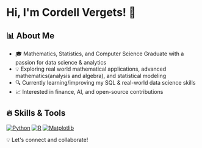 # Hi, I'm Cordell Vergets! 👋

## 📊 About Me
- 🎓 Mathematics, Statistics, and Computer Science Graduate with a passion for data science & analytics 
- 💡 Exploring real world mathematical applications, advanced mathematics(analysis and algebra), and statistical modeling 
- 🔍 Currently learning/improving my SQL & real-world data science skills  
- 📈 Interested in finance, AI, and open-source contributions 

## 🔥 Skills & Tools
[![Python](https://img.shields.io/badge/Python-3776AB?style=for-the-badge&logo=python&logoColor=white)](https://www.python.org/)
[![R](https://img.shields.io/badge/R-276DC3?style=for-the-badge&logo=r&logoColor=white)](https://www.r-project.org/)
[![Matplotlib](https://img.shields.io/badge/Matplotlib-11557C?style=for-the-badge&logo=matplotlib&logoColor=white)](https://matplotlib.org/)

💡 Let's connect and collaborate!
